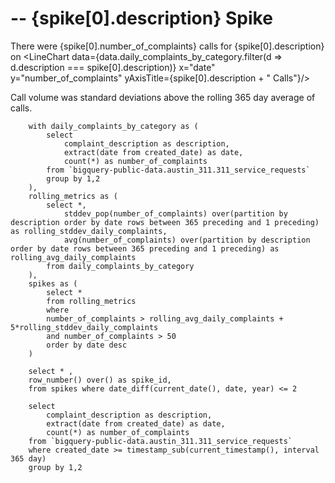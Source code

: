 # <Value value = {spike[0].date} fmt=date/> -- {spike[0].description} Spike

There were {spike[0].number_of_complaints} calls for {spike[0].description} on <Value value = {spike[0].date} fmt=date/>
<LineChart data={data.daily_complaints_by_category.filter(d => d.description === spike[0].description)} x="date" y="number_of_complaints" yAxisTitle={spike[0].description + " Calls"}/>

Call volume was <Value value={spike[0].number_of_complaints/spike[0].rolling_stddev_daily_complaints}/> standard deviations above the rolling 365 day average of <Value value={spike[0].rolling_avg_daily_complaints}/> calls.

<Histogram data={daily_complaints_by_category} x=number_of_complaints xAxisTitle="Calls per day, last 365 days" units="days"/>

```spikes
    with daily_complaints_by_category as (
        select 
            complaint_description as description,
            extract(date from created_date) as date, 
            count(*) as number_of_complaints 
        from `bigquery-public-data.austin_311.311_service_requests` 
        group by 1,2 
    ), 
    rolling_metrics as (
        select *,
            stddev_pop(number_of_complaints) over(partition by description order by date rows between 365 preceding and 1 preceding) as rolling_stddev_daily_complaints,
            avg(number_of_complaints) over(partition by description order by date rows between 365 preceding and 1 preceding) as rolling_avg_daily_complaints
        from daily_complaints_by_category 
    ), 
    spikes as (
        select *
        from rolling_metrics
        where 
        number_of_complaints > rolling_avg_daily_complaints + 5*rolling_stddev_daily_complaints
        and number_of_complaints > 50
        order by date desc
    )

    select * ,
    row_number() over() as spike_id,
    from spikes where date_diff(current_date(), date, year) <= 2
```

```daily_complaints_by_category 
    select 
        complaint_description as description,
        extract(date from created_date) as date, 
        count(*) as number_of_complaints 
    from `bigquery-public-data.austin_311.311_service_requests` 
    where created_date >= timestamp_sub(current_timestamp(), interval 365 day)
    group by 1,2 
```

<script>
    let spike = data.spikes.filter(d => d.spike_id == $page.params.spike_id)
    let daily_complaints_by_category = data.daily_complaints_by_category.filter(d => d.description === spike[0].description)    
</script>
